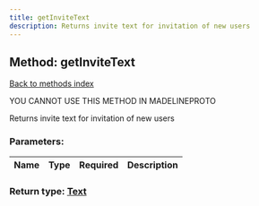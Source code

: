 ```yaml
---
title: getInviteText
description: Returns invite text for invitation of new users
---
```

## Method: getInviteText  
[Back to methods index](index.md)


YOU CANNOT USE THIS METHOD IN MADELINEPROTO


Returns invite text for invitation of new users

### Parameters:

| Name     |    Type       | Required | Description |
|----------|---------------|----------|-------------|


### Return type: [Text](../types/Text.md)

